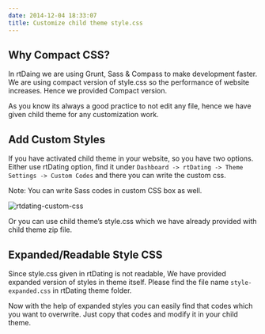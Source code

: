 ```yaml
---
date: 2014-12-04 18:33:07
title: Customize child theme style.css
---
```


## Why Compact CSS?


In rtDaing we are using Grunt, Sass & Compass to make development faster. We are using compact version of style.css so the performance of website increases. Hence we provided Compact version.

As you know its always a good practice to not edit any file, hence we have given child theme for any customization work.


## Add Custom Styles


If you have activated child theme in your website, so you have two options. Either use rtDating option, find it under `Dashboard -> rtDating -> Theme Settings -> Custom Codes` and there you can write the custom css.

Note: You can write Sass codes in custom CSS box as well.

![rtdating-custom-css](https://cloud.githubusercontent.com/assets/1140315/5298671/b27db8ee-7be4-11e4-8ec0-ca06d5a4ab88.png)

Or you can use child theme’s style.css which we have already provided with child theme zip file.


## Expanded/Readable Style CSS


Since style.css given in rtDating is not readable, We have provided expanded version of styles in theme itself. Please find the file name `style-expanded.css` in rtDating theme folder.

Now with the help of expanded styles you can easily find that codes which you want to overwrite. Just copy that codes and modify it in your child theme.
